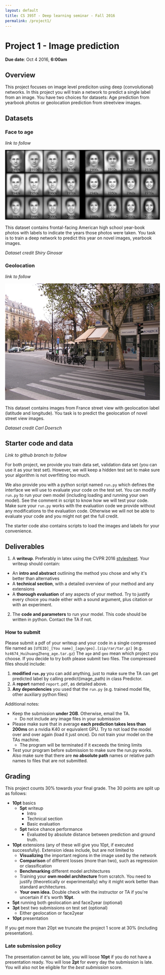 ```yaml
---
layout: default
title: CS 395T - Deep learning seminar - Fall 2016
permalink: /project1/
---
```

# Project 1 - Image prediction
**Due date**: Oct 4 2016, **6:00am**

## Overview

This project focuses on image level prediciton using deep (convolutional) networks. In this project you will train a network to predict a single label from an image. You have two choices for datasets: Age prediction from yearbook photos or geolocation prediction from streetview images.

## Datasets

### Face to age

*link to follow*

![yearbook](project1/yearbook.png)

This dataset contains frontal-facing American high school year-book photos with labels to indicate the years those photos were taken. You task is to train a deep network to predict this year on novel images, yearbook images.

*Dataset credit Shiry Ginosar*

### Geolocation

*link to follow*

![france](project1/france.jpg)

This dataset contains images from France street view with geolocation label (latitude and longitude). You task is to predict the geolocation of novel street view images.

*Dataset credit Carl Doersch*

## Starter code and data

*Link to github branch to follow*

For both project, we provide you train data set, validation data set (you can use it as your test set). However, we will keep a hidden test set to make sure your algorithm is not overfitting too much.

We also provide you with a python script named `run.py` which defines the interface we will use to evaluate your code on the test set. You can modify `run.py` to run your own model (including loading and running your own model). See the comment in script to know how we will test your code. Make sure your `run.py` works with the evaluation code we provide without any modifications to the evaluation code. Otherwise we will not be able to evaluate your code and you might not get the full credit.

The starter code also contains scripts to load the images and labels for your convenience.

## Deliverables

 1. A **writeup**. Preferably in latex using the CVPR 2016 [stylesheet](http://cvpr2016.thecvf.com/files/cvpr2016AuthorKit.zip). Your writeup should contain:
   * An **intro and abstract** outlining the method you chose and why it's better than alternatives
   * A **technical section**, with a detailed overview of your method and any extensions
   *  A **thorough evaluation** of any aspects of your method. Try to justify every choice you made either with a sound argument, plus citation or with an experiment.
 2. The **code and parameters** to run your model. This code should be written in python. Contact the TA if not.

### How to submit

Please submit a pdf of your writeup and your code in a single compressed file named as `[UTEID]_[You name]_[age/geo].[zip/rar/tar.gz]` (e.g. `hz4674_HuihuangZheng_age.tar.gz`)
The `age` and `geo` mean which project you choose. If you decide to try both please submit two files.
The compressed files should include:
 1. **modified `run.py`** you can add anything, just to make sure the TA can get predicted label by calling predict(image_path) in class Predictor.
 2. A **report** named `report.pdf`, as detailed above.
 3. **Any dependencies** you used that the `run.py` (e.g. trained model file, other auxiliary python files)

Additional notes:

 * Keep the submission **under 2GB**. Otherwise, email the TA.
   * Do not include any image files in your submission
 * Please make sure that in average **each prediction takes less than 200ms** on a nvidia K40 or equivalent GPU. Try to not load the model over and over again (load it just once). Do not train your model on the TAs machine.
   * The program will be terminated if it exceeds the timing limits
 * Test your program before submission to make sure the run.py works. Also make sure that there are **no absolute path** names or relative path names to files that are not submitted.

## Grading

This project counts 30% towards your final grade. The 30 points are split up as follows:

 * **10pt** basics
   * **5pt** writeup
     * Intro
     * Technical section
     * Basic evaluation
   * **5pt** twice chance performance
     * Evaluated by absolute distance between prediction and ground truth.
 * **10pt** extensions (any of these will give you 10pt, if executed successfully). Extension ideas include, but are not limited to
   * **Visualizing** the important regions in the image used by the network
   * **Comparison** of different losses (more than two), such as regression or classification
   * **Benchmarking** different model architectures
   * Training your **own model architecture** from scratch. You need to justify (theoretically or experimentally) why it might work better than standard architectures.
   * **Your own idea.** Double check with the instructor or TA if you're uncertain if it's worth **10pt**.
 * **5pt** running both geolocation and face2year (optional)
 * **3pt** best two submissions on test set (optional)
   * Either geolocation or face2year
 * **10pt** presentation

If you get more than 20pt we truncate the project 1 score at 30% (including presentation).
 
### Late submission policy
The presentation cannot be late, you will loose **10pt** if you do not have a presentation ready.
You will lose **2pt** for every day the submission is late. You will also not be eligible for the *best submission* score.